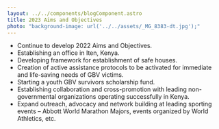 ```yaml
---
layout: ../../components/blogComponent.astro
title: 2023 Aims and Objectives
photo: "background-image: url('../../assets/_MG_8383-dt.jpg');"
---
```


- Continue to develop 2022 Aims and Objectives.
- Establishing an office in Iten, Kenya.
- Developing framework for establishment of safe houses.
- Creation of active assistance protocols to be activated for immediate and life-saving needs of GBV victims.
- Starting a youth GBV survivors scholarship fund.
- Establishing collaboration and cross-promotion with leading non-governmental organizations operating successfully in Kenya.
- Expand outreach, advocacy and network building at leading sporting events – Abbott World Marathon Majors, events organized by World Athletics, etc.